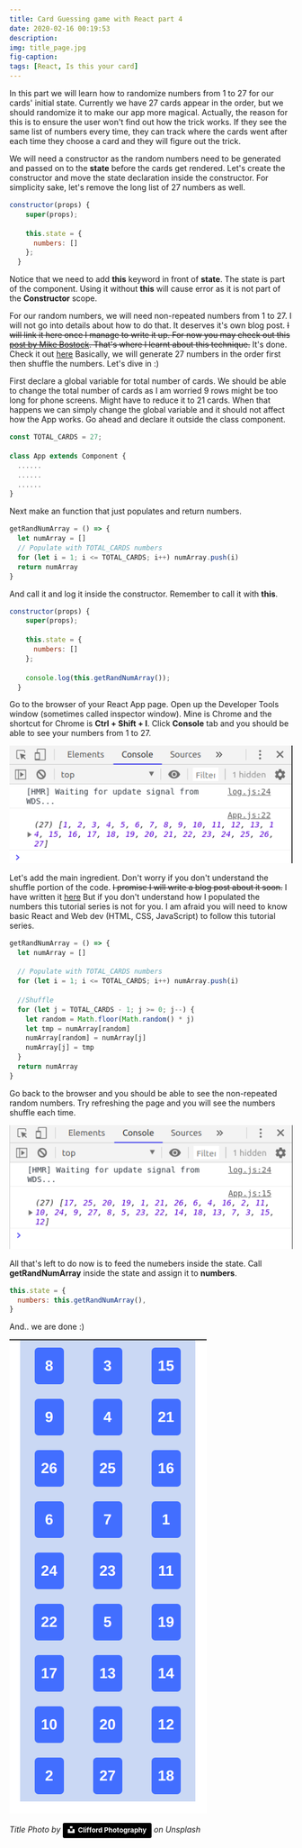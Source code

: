 ```yaml
---
title: Card Guessing game with React part 4
date: 2020-02-16 00:19:53
description:
img: title_page.jpg
fig-caption:
tags: [React, Is this your card]
---
```


In this part we will learn how to randomize numbers from 1 to 27 for our cards' initial state. Currently we have 27 cards appear in the order, but we should randomize it to make our app more magical. Actually, the reason for this is to ensure the user won't find out how the trick works. If they see the same list of numbers every time, they can track where the cards went after each time they choose a card and they will figure out the trick.

We will need a constructor as the random numbers need to be generated and passed on to the **state** before the cards get rendered. Let's create the constructor and move the state declaration inside the constructor. For simplicity sake, let's remove the long list of 27 numbers as well.

```js
constructor(props) {
    super(props);

    this.state = {
      numbers: []
    };
  }
```

Notice that we need to add **this** keyword in front of **state**. The state is part of the component. Using it without **this** will cause error as it is not part of the **Constructor** scope.

For our random numbers, we will need non-repeated numbers from 1 to 27. I will not go into details about how to do that. It deserves it's own blog post. ~~I will link it here once I manage to write it up. For now you may check out this [post by Mike Bostock](https://bost.ocks.org/mike/shuffle/). That's where I learnt about this technique.~~ It's done. Check it out [here](./../Generate_unique_randoms/) Basically, we will generate 27 numbers in the order first then shuffle the numbers. Let's dive in :)

First declare a global variable for total number of cards. We should be able to change the total number of cards as I am worried 9 rows might be too long for phone screens. Might have to reduce it to 21 cards. When that happens we can simply change the global variable and it should not affect how the App works. Go ahead and declare it outside the class component.

```js
const TOTAL_CARDS = 27;

class App extends Component {
  ......
  ......
  ......
}
```

Next make an function that just populates and return numbers.

```js
getRandNumArray = () => {
  let numArray = []
  // Populate with TOTAL_CARDS numbers
  for (let i = 1; i <= TOTAL_CARDS; i++) numArray.push(i)
  return numArray
}
```

And call it and log it inside the constructor. Remember to call it with **this**.

```js
constructor(props) {
    super(props);

    this.state = {
      numbers: []
    };

    console.log(this.getRandNumArray());
  }
```

Go to the browser of your React App page. Open up the Developer Tools window (sometimes called inspector window). Mine is Chrome and the shortcut for Chrome is **Ctrl + Shift + I**. Click **Console** tab and you should be able to see your numbers from 1 to 27.

![Populated 27 numbers](console_log_27_num.png)

Let's add the main ingredient. Don't worry if you don't understand the shuffle portion of the code. ~~I promise I will write a blog post about it soon.~~ I have written it [here](./../Generate_unique_randoms/) But if you don't understand how I populated the numbers this tutorial series is not for you. I am afraid you will need to know basic React and Web dev (HTML, CSS, JavaScript) to follow this tutorial series.

```js
getRandNumArray = () => {
  let numArray = []

  // Populate with TOTAL_CARDS numbers
  for (let i = 1; i <= TOTAL_CARDS; i++) numArray.push(i)

  //Shuffle
  for (let j = TOTAL_CARDS - 1; j >= 0; j--) {
    let random = Math.floor(Math.random() * j)
    let tmp = numArray[random]
    numArray[random] = numArray[j]
    numArray[j] = tmp
  }
  return numArray
}
```

Go back to the browser and you should be able to see the non-repeated random numbers. Try refreshing the page and you will see the numbers shuffle each time.

![Random 27 numbers](console_log_rand_num.png)

All that's left to do now is to feed the numebers inside the state. Call **getRandNumArray** inside the state and assign it to **numbers**.

```js
this.state = {
  numbers: this.getRandNumArray(),
}
```

And.. we are done :)

![Random Cards](random_cards.png)

_Title Photo by_ <a style="background-color:black;color:white;text-decoration:none;padding:4px 6px;font-family:-apple-system, BlinkMacSystemFont, &quot;San Francisco&quot;, &quot;Helvetica Neue&quot;, Helvetica, Ubuntu, Roboto, Noto, &quot;Segoe UI&quot;, Arial, sans-serif;font-size:12px;font-weight:bold;line-height:1.2;display:inline-block;border-radius:3px" href="https://unsplash.com/@cliffordgatewood?utm_medium=referral&amp;utm_campaign=photographer-credit&amp;utm_content=creditBadge" target="_blank" rel="noopener noreferrer" title="Download free do whatever you want high-resolution photos from Clifford Photography"><span style="display:inline-block;padding:2px 3px"><svg xmlns="http://www.w3.org/2000/svg" style="height:12px;width:auto;position:relative;vertical-align:middle;top:-2px;fill:white" viewBox="0 0 32 32"><title>unsplash-logo</title><path d="M10 9V0h12v9H10zm12 5h10v18H0V14h10v9h12v-9z"></path></svg></span><span style="display:inline-block;padding:2px 3px">Clifford Photography</span></a> _on Unsplash_
